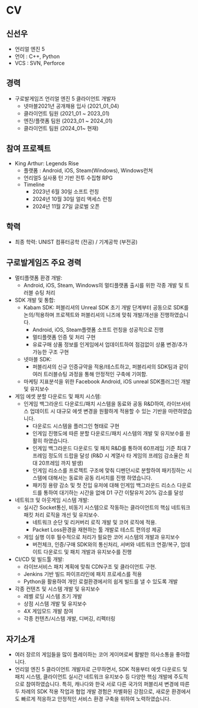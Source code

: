# CV

## 신선우
- 언리얼 엔진 5
- 언어 : C++, Python
- VCS : SVN, Perforce

## 경력
- 구로발게임즈 언리얼 엔진 5 클라이언트 개발자
    - 넷마블2021년 공개채용 입사 (2021_01_04)
    - 클라이언트 팀원 (2021_01 ~ 2023_01)
    - 엔진/플랫폼 팀원 (2023_01 ~ 2024_01)
    - 클라이언트 팀원 (2024_01~ 현재)

## 참여 프로젝트
- King Arthur: Legends Rise
    - 플랫폼 : Android, iOS, Steam(Windows), Windows런쳐
    - 언리얼5 실사풍 턴 기반 전투 수집형 RPG
    - Timeline
        - 2023년 6월 30일 소프트 런칭
        - 2024년 10월 30일 얼리 액세스 런칭
        - 2024년 11월 27일 글로벌 오픈

## 학력
- 최종 학력: UNIST 컴퓨터공학 (전공) / 기계공학 (부전공)

## 구로발게임즈 주요 경력
- 멀티플랫폼 환경 개발:
    - Android, iOS, Steam, Windows의 멀티플랫폼 출시를 위한 각종 개발 및 트러블 슈팅 처리
- SDK 개발 및 통합:
    - Kabam SDK: 퍼블리셔의 Unreal SDK 초기 개발 단계부터 공동으로 SDK를 논의/적용하며 프로젝트와 퍼블리셔의 니즈에 맞춰 개발/개선을 진행하였습니다.
        - Android, iOS, Steam플랫폼 소프트 런칭을 성공적으로 진행
        - 멀티플랫폼 인증 및 처리 구현
        - 유료구매 상품 정보를 인게임에서 업데이트하여 점검없이 상품 변경/추가 가능한 구조 구현
    - 넷마블 SDK:
        - 퍼블리셔의 신규 인증규약을 적용/테스트하고, 퍼블리셔의 SDK팀과 같이 여러 트러블슈팅 과정을 통해 안정적인 구축에 기여함.
    - 마케팅 지표분석을 위한 Facebook Android, iOS unreal SDK플러그인 개발 및 유지보수
- 게임 에셋 분할 다운로드 및 패치 시스템:
    - 인게임 백그라운드 다운로드/패치 시스템을 동료와 공동 R&D하여, 라이브서비스 업데이트 시 대규모 에셋 변경을 원활하게 적용할 수 있는 기반을 마련하였습니다.
        - 다운로드 시스템을 플러그인 형태로 구현
        - 인게임 진행도에 따른 분할 다운로드/패치 시스템의 개발 및 유지보수를 원활히 하였습니다.
        - 인게임 백그라운드 다운로드 및 패치 R&D를 통하여 60프레임 기준 최대 7프레임 정도의 드랍을 달성 (R&D 시 계열사 타 게임의 프레임 감소율은 최대 20프레임 까지 발생)
        - 인게임 리소스를 프로젝트 구조에 맞춰 디펜던시로 분할하여 패키징하는 시스템에 대해서는 동료와 공동 리서치를 진행 하였습니다.
        - 패키징 용량 감소 및 첫 진입 유저에 대해 인게임 백그라운드 리소스 다운로드를 통하여 대기하는 시간을 없애 D1 구간 이탈유저 20% 감소를 달성
- 네트워크 및 아웃게임 시스템 개발:
    - 실시간 Socket통신, 비동기 시스템으로 작동하는 클라이언트의 핵심 네트워크 패킷 처리 로직을 개선 및 유지보수.
        - 네트워크 순단 및 리커버리 로직 개발 및 코어 로직에 적용.
        - Packet Loss환경을 재현하는 툴 개발로 테스트 편의성 제공
    - 게임 실행 이후 필수적으로 처리가 필요한 코어 시스템의 개발과 유지보수
        - 버전체크, 인증/구매 SDK와의 통신처리, 서버와 네트워크 연결/복구, 업데이트 다운로드 및 패치 개발과 유지보수를 진행
- CI/CD 및 빌드툴 개발:
    - 라이브서비스 패치 계획에 맞춰 CDN구조 및 클라이언트 구현.
    - Jenkins 기반 빌드 파이프라인에 패치 프로세스를 적용
    - Python을 활용하여 개인 로컬환경에서의 쉽게 빌드를 낼 수 있도록 개발
- 각종 컨텐츠 및 시스템 개발 및 유지보수
    - 레벨 로딩 시스템 초기 개발
    - 상점 시스템 개발 및 유지보수
    - 4X 게임모드 개발 참여
    - 각종 컨텐츠/시스템 개발, 디버깅, 리펙터링

## 자기소개
- 여러 장르의 게임들을 많이 플레이하는 코어 게이머로써 활발한 의사소통을 좋아합니다.
- 언리얼 엔진 5 클라이언트 개발자로 근무하면서, SDK 적용부터 에셋 다운로드 및 패치 시스템, 클라이언트 실시간 네트워크 유지보수 등 다양한 핵심 개발에 주도적으로 참여하였습니다. 
특히, 캐나다와 한국 서로 다른 국가의 퍼블리셔 변경에 따른 두 차례의 SDK 적용 작업과 협업 개발 경험은 차별화된 강점으로, 새로운 환경에서도 빠르게 적응하고 안정적인 서비스 환경 구축을 위하여 노력하였습니다.
